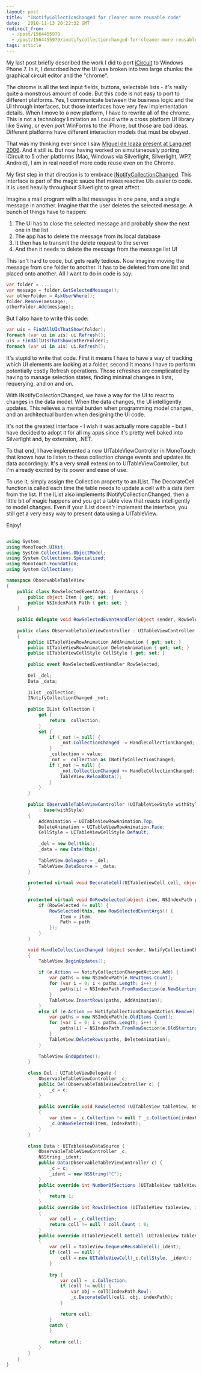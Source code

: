 ```yaml
---
layout: post
title:  "INotifyCollectionChanged for cleaner more reusable code"
date:   2010-11-13 20:22:32 GMT
redirect_from:
  - /post/1564455979
  - /post/1564455979/inotifycollectionchanged-for-cleaner-more-reusable
tags: article
---
```




My last post briefly described the work I did to port [iCircuit](http://icircuitapp.com) to Windows Phone 7. In it, I described how the UI was broken into two large chunks: the graphical circuit editor and the "chrome".

The chrome is all the text input fields, buttons, selectable lists - it's really quite a monstrous amount of code. But this code is not easy to port to different platforms. Yes, I communicate between the business logic and the UI through interfaces, but those interfaces have very few implementation details. When I move to a new platform, I have to rewrite all of the chrome. This is not a technology limitation as I could write a cross platform UI library like Swing, or even port WinForms to the iPhone, but those are bad ideas. Different platforms have different interaction models that must be obeyed.

That was my thinking ever since I saw [Miguel de Icaza present at Lang.net 2006](http://langnetsymposium.com/2006/speakers.aspx). And it still is. But now having worked on simultaneously porting iCircuit to 5 other platforms (Mac, Windows via Silverlight, Silverlight, WP7, Android), I am in real need of more code reuse even on the Chrome.

My first step in that direction is to embrace [INotifyCollectionChanged](http://msdn.microsoft.com/en-us/library/system.collections.specialized.inotifycollectionchanged.aspx). This interface is part of the magic sauce that makes reactive UIs easier to code. It is used heavily throughout SIlverlight to great affect.

Imagine a mail program with a list messages in one pane, and a single message in another. Imagine that the user deletes the selected message. A bunch of things have to happen:

1. The UI has to close the selected message and probably show the next one in the list
2. The app has to delete the message from its local database
3. It then has to transmit the delete request to the server
4. And then it needs to delete the message from the message list UI

This isn't hard to code, but gets really tedious. Now imagine moving the message from one folder to another. It has to be deleted from one list and placed onto another. All I want to do in code is say:

```csharp
var folder = ...;
var message = folder.GetSelectedMessage();
var otherFolder = AskUserWhere();
folder.Remove(message);
otherFolder.Add(message);
```


But I also have to write this code:

```csharp
var uis = FindAllUIsThatShow(folder);
foreach (var ui in uis) ui.Refresh();
uis = FindAllUIsThatShow(otherFolder);
foreach (var ui in uis) ui.Refresh();
```


It's stupid to write that code. First it means I have to have a way of tracking which UI elements are looking at a folder, second it means I have to perform potentially costly Refresh operations. Those refreshes are complicated by having to manage selection states, finding minimal changes in lists, requerying, and on and on.

With INotifyCollectionChanged, we have a way for the UI to react to changes in the data model. When the data changes, the UI intelligently updates. This relieves a mental burden when programming model changes, and an architectual burden when designing the UI code.

It's not the greatest interface - I wish it was actually more capable - but I have decided to adopt it for all my apps since it's pretty well baked into Silverlight and, by extension, .NET.

To that end, I have implemented a new UITableViewController in MonoTouch that knows how to listen to these collection change events and updates its data accordingly. It's a very small extension to UITableViewController, but I'm already excited by its power and ease of use.

To use it, simply assign the Collection property to an IList. The DecorateCell function is called each time the table needs to update a cell with a data item from the list. If the IList also implements INotifyCollectionChanged, then a little bit of magic happens and you get a table view that reacts intelligently to model changes. Even if your IList doesn't implement the interface, you still get a very easy way to present data using a UITableView.

Enjoy!

```csharp

using System;
using MonoTouch.UIKit;
using System.Collections.ObjectModel;
using System.Collections.Specialized;
using MonoTouch.Foundation;
using System.Collections;

namespace ObservableTableView
{
	public class RowSelectedEventArgs : EventArgs {
		public object Item { get; set; }
		public NSIndexPath Path { get; set; }		
	}
	
	public delegate void RowSelectedEventHandler(object sender, RowSelectedEventArgs e);
	
	public class ObservableTableViewController : UITableViewController
	{		
		public UITableViewRowAnimation AddAnimation { get; set; }
		public UITableViewRowAnimation DeleteAnimation { get; set; }
		public UITableViewCellStyle CellStyle { get; set; }
		
		public event RowSelectedEventHandler RowSelected;
		
		Del _del;
		Data _data;
		
		IList _collection;
		INotifyCollectionChanged _not;
		
		public IList Collection {
			get {
				return _collection;
			}
			set {
				if (_not != null) {
					_not.CollectionChanged -= HandleCollectionChanged;					
				}
				_collection = value;
				_not = _collection as INotifyCollectionChanged;
				if (_not != null) {
					_not.CollectionChanged += HandleCollectionChanged;
					TableView.ReloadData();
				}
			}
		}		
		
		public ObservableTableViewController (UITableViewStyle withStyle)
			: base(withStyle)
		{
			AddAnimation = UITableViewRowAnimation.Top;
			DeleteAnimation = UITableViewRowAnimation.Fade;
			CellStyle = UITableViewCellStyle.Default;
			
			_del = new Del(this);
			_data = new Data(this);
			
			TableView.Delegate = _del;
			TableView.DataSource = _data;
		}
		
		protected virtual void DecorateCell(UITableViewCell cell, object item, NSIndexPath path) {
		}
		
		protected virtual void OnRowSelected(object item, NSIndexPath path) {
			if (RowSelected != null) {
				RowSelected(this, new RowSelectedEventArgs() {
					Item = item,
					Path = path
				});
			}
		}

		void HandleCollectionChanged (object sender, NotifyCollectionChangedEventArgs e)
		{
			TableView.BeginUpdates();
			
			if (e.Action == NotifyCollectionChangedAction.Add) {
				var paths = new NSIndexPath[e.NewItems.Count];
				for (var i = 0; i < paths.Length; i++) {
					paths[i] = NSIndexPath.FromRowSection(e.NewStartingIndex + i, 0);
				}
				TableView.InsertRows(paths, AddAnimation);
			}
			else if (e.Action == NotifyCollectionChangedAction.Remove) {
				var paths = new NSIndexPath[e.OldItems.Count];
				for (var i = 0; i < paths.Length; i++) {
					paths[i] = NSIndexPath.FromRowSection(e.OldStartingIndex + i, 0);
				}
				TableView.DeleteRows(paths, DeleteAnimation);
			}
			
			TableView.EndUpdates();
		}
		
		class Del : UITableViewDelegate {
			ObservableTableViewController _c;
			public Del(ObservableTableViewController c) {
				_c = c;
			}
			
			public override void RowSelected (UITableView tableView, NSIndexPath indexPath)
			{
				var item = _c.Collection != null ? _c.Collection[indexPath.Row] : null;
				_c.OnRowSelected(item, indexPath);
			}
		}
		
		class Data : UITableViewDataSource {
			ObservableTableViewController _c;
			NSString _ident;
			public Data(ObservableTableViewController c) {
				_c = c;
				_ident = new NSString("C");
			}
			public override int NumberOfSections (UITableView tableView)
			{
				return 1;
			}
			public override int RowsInSection (UITableView tableview, int section)
			{
				var coll = _c.Collection;
				return coll != null ? coll.Count : 0;
			}
			public override UITableViewCell GetCell (UITableView tableView, NSIndexPath indexPath)
			{
				var cell = tableView.DequeueReusableCell(_ident);
				if (cell == null) {
					cell = new UITableViewCell(_c.CellStyle, _ident);
				}
				
				try {
					var coll = _c.Collection;
					if (coll != null) {
						var obj = coll[indexPath.Row];
						_c.DecorateCell(cell, obj, indexPath);
					}
					
					return cell;
				}
				catch {
				}
				
				return cell;
			}
		}
	}
}
```


